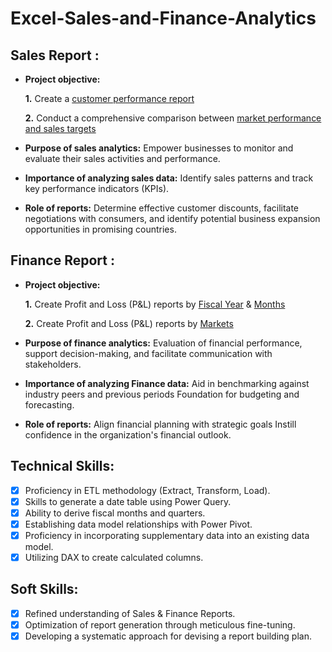 # Excel-Sales-and-Finance-Analytics

## Sales Report :


- **Project objective:** 

    **1.** Create a [customer performance report](https://github.com/Bleson28/Excel-Sales-and-Finance-Analytics/blob/main/Customer%20Performance%20Report.pdf)

    **2.** Conduct a comprehensive comparison between [market performance and sales targets](https://github.com/Bleson28/Excel-Sales-and-Finance-Analytics/blob/main/Market%20Performance%20vs%20Target%20Report.pdf)
  

- **Purpose of sales analytics:** Empower businesses to monitor and evaluate their sales activities and performance.

- **Importance of analyzing sales data:** Identify sales patterns and track key performance indicators (KPIs).

- **Role of reports:** Determine effective customer discounts, facilitate negotiations with consumers, and identify potential business expansion opportunities in promising countries.


## Finance Report :

- **Project objective:** 

    **1.** Create Profit and Loss (P&L) reports by [Fiscal Year](https://github.com/Bleson28/Excel-Sales-and-Finance-Analytics/blob/main/P%26L%20Statement%20by%20Fiscal%20Year.pdf) & [Months](https://github.com/Bleson28/Excel-Sales-and-Finance-Analytics/blob/main/P%26L%20Statement%20by%20Months.pdf)
  
   **2.** Create Profit and Loss (P&L) reports by [Markets](https://github.com/Bleson28/Excel-Sales-and-Finance-Analytics/blob/main/P%26L%20Statement%20by%20Markets.pdf)
  

- **Purpose of finance analytics:** Evaluation of financial performance, support decision-making, and facilitate communication with stakeholders.

- **Importance of analyzing Finance data:** Aid in benchmarking against industry peers and previous periods Foundation for budgeting and forecasting.

- **Role of reports:** Align financial planning with strategic goals Instill confidence in the organization's financial outlook.


## Technical Skills:
- [x]	Proficiency in ETL methodology (Extract, Transform, Load).
- [x]	Skills to generate a date table using Power Query.
- [x]	Ability to derive fiscal months and quarters.
- [x]	Establishing data model relationships with Power Pivot.
- [x]	Proficiency in incorporating supplementary data into an existing data model.
- [x]	Utilizing DAX to create calculated columns.

## Soft Skills:
- [x]	Refined understanding of Sales & Finance Reports.
- [x]	Optimization of report generation through meticulous fine-tuning.
- [x]	Developing a systematic approach for devising a report building plan.
